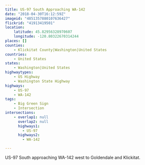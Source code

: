 ```yaml
---
title: US-97 South Approaching WA-142
date: "2018-04-30T16:12:59Z"
imageid: "4851357880107636427"
flickrid: "41913419501"
location:
    latitude: 45.82956328970607
    longitude: -120.80322670314244
places: []
counties:
    - Klickitat County|Washington|United States
countries:
    - United States
states:
    - Washington|United States
highwaytypes:
    - US Highway
    - Washington State Highway
highways:
    - US-97
    - WA-142
tags:
    - Big Green Sign
    - Intersection
intersections:
    - overlap1: null
      overlap2: null
      highways1:
        - US-97
      highways2:
        - WA-142

---
```

US-97 South approaching WA-142 west to Goldendale and Klickitat.